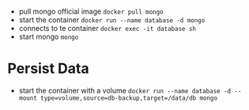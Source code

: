 - pull mongo official image `docker pull mongo`
- start the container `docker run --name database -d mongo`
- connects to te container `docker exec -it database sh`
- start mongo `mongo`

# Persist Data

- start the container with a volume `docker run --name database -d --mount type=volume,source=db-backup,target=/data/db mongo`
